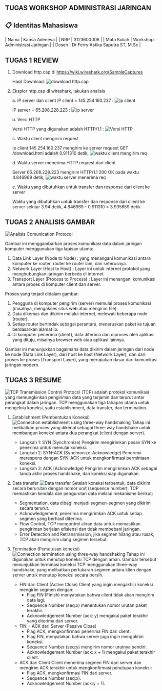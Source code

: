 ## TUGAS WORKSHOP ADMINISTRASI JARINGAN 

## 📋 Identitas Mahasiswa

| Nama           | Kansa Adeneva    |
| NRP            | 3123600009      |
| Mata Kuliah    | Workshop Administrasi Jaringan |
| Dosen         | Dr Ferry Astika Saputra ST, M.Sc     |


## TUGAS 1 REVIEW
  1. Download http.cap di https://wiki.wireshark.org/SampleCaptures

       Hasil Download:
       ![download http.cap](https://github.com/Kansaadeneva/AdminJaringan2025/blob/682c5d1cd44fcd3779a622d5ae407769afac5a53/Screenshot%202025-02-20%20190906.png)

     
  3. Eksplor http.cap di wireshark, lakukan analisis

     a. IP server dan client
      IP client = 145.254.160.237 :
      ![ip client](https://github.com/Kansaadeneva/AdminJaringan2025/blob/d4bf49b0a960fd9ab06b7c78fb5e57bb15eee6aa/Screenshot%202025-02-20%20202627.png)

      IP server = 65.208.228.223 :
      ![ip server](https://github.com/Kansaadeneva/AdminJaringan2025/blob/d4bf49b0a960fd9ab06b7c78fb5e57bb15eee6aa/Screenshot%202025-02-20%20202627.png)
     
     b. Versi HTTP

      Versi HTTP yang digunakan adalah HTTP/1.1 :
      ![Versi HTTP](https://github.com/Kansaadeneva/AdminJaringan2025/blob/c4d9edd1ac2e88e85067e7504ed0023f972f741e/Screenshot%202025-02-20%20192522.png)
     
     c. Waktu client mengirim request

      Ip client 145.254.160.237 mengirim ke server request GET /download.html adalah 0.911310 detik,
      ![waktu client mengirim req](https://github.com/Kansaadeneva/AdminJaringan2025/blob/acdbb602011e950d6a477dc147d655c4b422397f/Screenshot%202025-02-20%20193011.png)
     
     d. Waktu server menerima HTTP request dari client

      Server 65.208.228.223 mengirim HTTP/1.1 200 OK pada waktu 4.846969 detik,
      ![waktu server menerima req](https://github.com/Kansaadeneva/AdminJaringan2025/blob/75efbece904d4da8dae9a5edbb37ec1d4b246bdf/Screenshot%202025-02-20%20193021.png)
     
     e. Waktu yang dibutuhkan untuk transfer dan response dari client ke server

      Waktu yang dibutuhkan untuk transfer dan response dari client ke server sekitar 3.94 detik,
      4.846969 - 0.911310 = 3.935659 detik


## TUGAS 2 ANALISIS GAMBAR

![Analisis Comunication Protocol](https://github.com/Kansaadeneva/AdminJaringan2025/blob/abc47dd73f1e5b9af0ec48c0361e86d02d21a1f6/Screenshot%202025-02-20%20204512.png)

  Gambar ini menggambarkan proses komunikasi data dalam jaringan komputer menggunakan tiga lapisan utama:
  1. Data Link Layer (Node to Node) : yang menangani komunikasi antara komputer ke router, router ke router lain, dan seterusnya.
  2. Network Layer (Host to Host) : Layer ini untuk internet protokol yang menghubungkan jaringan berbeda di internet.
  3. Transport Layer (Process to Process) : Layer ini menangani komunikasi antara proses di komputer client dan server.

Proses yang terjadi didalam gambar:
  1. Pengguna di komputer pengirim (server) memulai proses komunikasi (misalnya, mengakses situs web atau mengirim file).
  2. Data dikemas dan dikirim melalui internet, melewati beberapa node (router).
  3. Setiap router bertindak sebagai perantara, meneruskan paket ke tujuan berdasarkan alamat ip.
  4. Di komputer penerima (client), data diterima dan diproses oleh aplikasi yang dituju, misalnya browser web atau aplikasi lainnya.

  Gambar ini menunjukkan bagaimana data dikirim dalam jaringan dari node ke node (Data Link Layer), dari host ke host (Network Layer), dan dari proses ke proses (Transport Layer), yang merupakan dasar dari komunikasi jaringan modern.


## TUGAS 3 RESUME
![TCP](https://github.com/Kansaadeneva/AdminJaringan2025/blob/f18c3f04e7126cb94fae67d315c0c3328f9c87eb/Screenshot%202025-02-20%20213333.png)
  Transmission Control Protocol (TCP) adalah protokol komunikasi yang memungkinkan pengiriman data yang terjamin dan terurut antar perangkat dalam jaringan. TCP menggunakan tiga tahapan utama untuk mengelola koneksi, yaitu establishment, data transfer, dan termination.
  1. Establishment (Pembentukan Koneksi)
     ![Connection establishment using three-way handshaking](https://github.com/Kansaadeneva/AdminJaringan2025/blob/39042cc30c91f9f167e96f7871fbe261085c1614/Screenshot%202025-02-20%20225934.png)
     Tahap ini melibatkan proses yang dikenal sebagai three-way handshake untuk membangun koneksi antara dua perangkat (client dengan server).
     - Langkah 1: SYN (Synchronize)
         Pengirim mengirimkan pesan SYN ke penerima untuk memulai koneksi.
     - Langkah 2: SYN-ACK (Synchronize-Acknowledge)
         Penerima merespons dengan SYN-ACK untuk mengkonfirmasi permintaan koneksi.
     - Langkah 3: ACK (Acknowledge)
         Pengirim mengirimkan ACK sebagai tanda akhir proses handshake, dan koneksi siap digunakan.
       
  2. Data transfer
     ![Data transfer](https://github.com/Kansaadeneva/AdminJaringan2025/blob/b6a8aa593097fadf73cbd011ab40c3ebce92dc4f/Screenshot%202025-02-20%20230208.png)
     Setelah koneksi terbentuk, data dikirim secara berurutan dengan nomor urut (sequence number). TCP memastikan kendala dan pengurutan data melalui mekanisme berikut:
     - Segmentation, data dibagi menjadi segmen-segmen yang dikirim secara terurut.
     - Acknowledgement, penerima mengirimkan ACK untuk setiap segmen yang berhasil diterima.
     - Flow Control, TCP mengontrol aliran data untuk memastikan pengiriman berjalan efisiensi dan tidak membebani jaringan.
     - Error Detection and Retransmission, jika segmen hilang atau rusak, TCP akan mengirim ulang segmen tersebut.
       
  3. Termination (Pemutusan koneksi)
     ![Connection termination using three-way handshaking](https://github.com/Kansaadeneva/AdminJaringan2025/blob/d5093d127edeb93e4ba2bb2365167711c97e3c95/Screenshot%202025-02-20%20230439.png)
     Tahap ini digunakan untuk menutup koneksi TCP dengan aman. Gambar tersebut menunjukkan terminasi koneksi TCP menggunakan three-way handshake, yang melibatkan pertukaran segmen antara klien dengan server untuk menutup koneksi secara bersih.
     - FIN dari Client (Active Close)
       Client yang ingin mengakhiri koneksi mengirim segmen dengan:
         - Flag FIN (Finish) menyatakan bahwa client tidak akan mengirim data lagi.
         - Sequence Number (seq:x) menentukan nomor urutan paket terakhir.
         - Acknowledgement Number (ack: y) mengakui paket terakhir yang diterima dari server.
     - FIN + ACK dari Server (Passive Close)
         - Flag ACK, mengkonfirmasi penerima FIN dari client.
         - Flag FIN, menyatakan bahwa server juga ingin mengakhiri koneksi.
         - Sequence Number (seq:y) mengirim nomor urutnya sendiri.
         - Acknowledgement Number (ack: x + 1) mengakui paket terakhir client.
     - ACK dari Client
       Client menerima segmen FIN dari server dan mengirim ACK terakhir untuk mengkonfirmasi penutupan koneksi:
         - Flag ACK, mengkonfirmasi FIN dari server.
         - Sequence Number (seq:x).
         - Acknowledgement Number (ack:y + 1).
